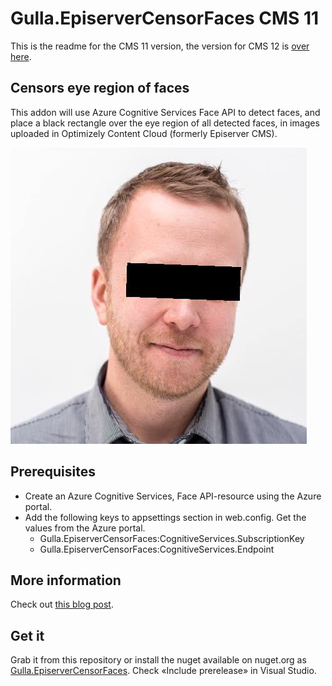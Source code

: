 # Gulla.EpiserverCensorFaces CMS 11

This is the readme for the CMS 11 version, the version for CMS 12 is [over here](https://github.com/tomahg/Gulla.Episerver.CensorFaces/blob/main/README.md).

## Censors eye region of faces
This addon will use Azure Cognitive Services Face API to detect faces, and place a black rectangle over the eye region of all detected faces, in images uploaded in Optimizely Content Cloud (formerly Episerver CMS).

![Censored](images/censored.jpg)

## Prerequisites
* Create an Azure Cognitive Services, Face API-resource using the Azure portal.
* Add the following keys to appsettings section in web.config. Get the values from the Azure portal.  
  - Gulla.EpiserverCensorFaces:CognitiveServices.SubscriptionKey
  - Gulla.EpiserverCensorFaces:CognitiveServices.Endpoint
  
## More information
Check out [this blog post](https://www.gulla.net/no/blog/episerver-image-anonymization-using-microsoft-cognitive-services-and-face-api/).

## Get it
Grab it from this repository or install the nuget available on nuget.org as [Gulla.EpiserverCensorFaces](https://www.nuget.org/packages/Gulla.Episerver.CensorFaces/). Check «Include prerelease» in Visual Studio.
